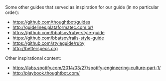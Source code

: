 Some other guides that served as inspiration for our guide (in no particular order):

- https://github.com/thoughtbot/guides
- http://guidelines.plataformatec.com.br/
- https://github.com/bbatsov/ruby-style-guide
- https://github.com/bbatsov/rails-style-guide
- https://github.com/styleguide/ruby
- http://betterspecs.org

Other inspirational content:

- https://labs.spotify.com/2014/03/27/spotify-engineering-culture-part-1/
- http://playbook.thoughtbot.com/
